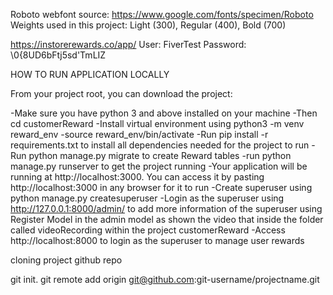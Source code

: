 Roboto webfont source: https://www.google.com/fonts/specimen/Roboto
Weights used in this project: Light (300), Regular (400), Bold (700)



https://instorerewards.co/app/
User: FiverTest
Password: \0{8UD6bFtj5sd'TmLIZ

HOW TO RUN  APPLICATION LOCALLY


From your project root, you can download the project:

-Make sure you have python 3 and above installed on your machine
-Then cd customerReward
-Install virtual environment using python3 -m venv reward_env
-source reward_env/bin/activate
-Run pip install -r requirements.txt to install all dependencies needed for the project to run
-Run python manage.py migrate to  create Reward tables
-run python manage.py runserver to get  the project running
-Your application will be running at http://localhost:3000. You can access  it by pasting  http://localhost:3000 in any browser for it to run
-Create superuser using python manage.py  createsuperuser
-Login as the  superuser using http://127.0.0.1:8000/admin/ to add more information of the superuser using Register Model in the admin model as shown the video that inside the folder called videoRecording within the project customerReward
-Access http://localhost:8000 to login as the superuser to manage user rewards


cloning project github repo

 git init.
 git remote add origin git@github.com:git-username/projectname.git

